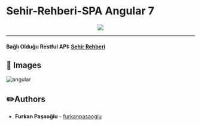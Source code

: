 # Sehir-Rehberi-SPA  Angular 7
<p align="center">
<img src="https://raw.githubusercontent.com/furkanpasaoglu/githubImages/main/sehirrehberi.gif">
</p>

<hr>

#### Bağlı Olduğu Restful API: [Sehir Rehberi](https://github.com/furkanpasaoglu/SehirRehberi.API "Sehir Rehberi")

## :pushpin: Images
![angular](https://raw.githubusercontent.com/furkanpasaoglu/githubImages/main/sehirrehberi2.gif)

## :pencil2:Authors
* **Furkan Paşaoğlu** - [furkanpasaoglu](https://github.com/furkanpasaoglu)
